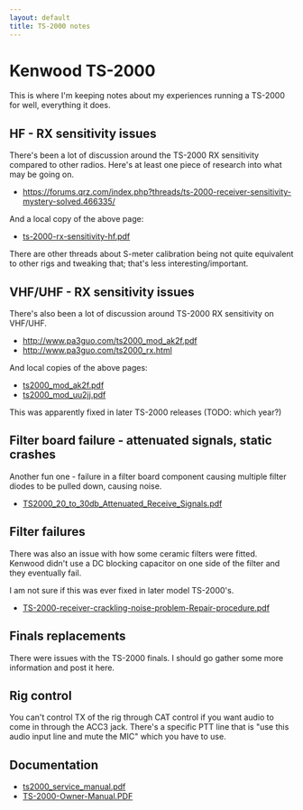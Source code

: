 ```yaml
---
layout: default
title: TS-2000 notes
---
```


# Kenwood TS-2000

This is where I'm keeping notes about my experiences running a TS-2000
for well, everything it does.

## HF - RX sensitivity issues

There's been a lot of discussion around the TS-2000 RX sensitivity compared to other radios.
Here's at least one piece of research into what may be going on.

 * <https://forums.qrz.com/index.php?threads/ts-2000-receiver-sensitivity-mystery-solved.466335/>

And a local copy of the above page:

 * [ts-2000-rx-sensitivity-hf.pdf](ts-2000-rx-sensitivity-hf.pdf)

There are other threads about S-meter calibration being not quite equivalent
to other rigs and tweaking that; that's less interesting/important.

## VHF/UHF - RX sensitivity issues

There's also been a lot of discussion around TS-2000 RX sensitivity on VHF/UHF.

 * <http://www.pa3guo.com/ts2000_mod_ak2f.pdf>
 * <http://www.pa3guo.com/ts2000_rx.html>

And local copies of the above pages:

 * [ts2000_mod_ak2f.pdf](ts2000_mod_ak2f.pdf)
 * [ts2000_mod_uu2jj.pdf](ts2000_mod_uu2jj.pdf)

This was apparently fixed in later TS-2000 releases (TODO: which year?)

## Filter board failure - attenuated signals, static crashes

Another fun one - failure in a filter board component causing multiple filter
diodes to be pulled down, causing noise.

* [TS2000_20_to_30db_Attenuated_Receive_Signals.pdf](TS2000_20_to_30db_Attenuated_Receive_Signals.pdf)

## Filter failures

There was also an issue with how some ceramic filters were fitted.
Kenwood didn't use a DC blocking capacitor on one side of the filter
and they eventually fail.

I am not sure if this was ever fixed in later model TS-2000's.

* [TS-2000-receiver-crackling-noise-problem-Repair-procedure.pdf](TS-2000-receiver-crackling-noise-problem-Repair-procedure.pdf)

## Finals replacements

There were issues with the TS-2000 finals.  I should go gather some more
information and post it here.

## Rig control

You can't control TX of the rig through CAT control if you want audio to come
in through the ACC3 jack.  There's a specific PTT line that is "use this audio
input line and mute the MIC" which you have to use.


## Documentation

* [ts2000_service_manual.pdf](ts2000_service_manual.pdf)
* [TS-2000-Owner-Manual.PDF](TS-2000-Owner-Manual.PDF)
